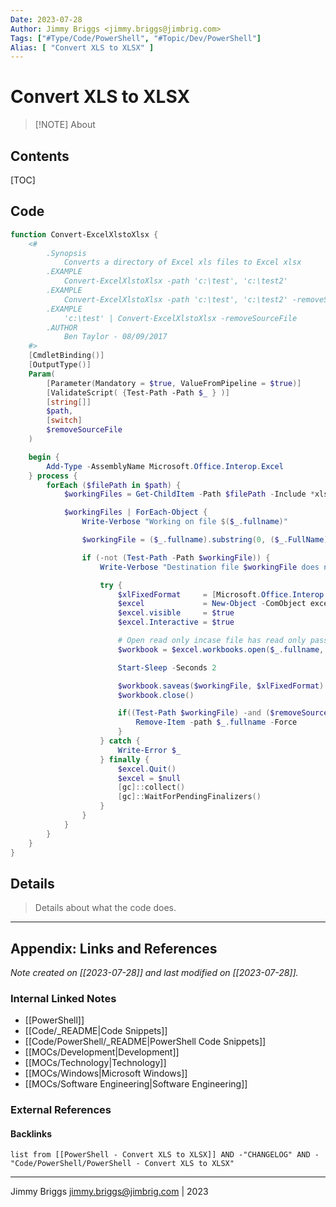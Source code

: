 ```yaml
---
Date: 2023-07-28
Author: Jimmy Briggs <jimmy.briggs@jimbrig.com>
Tags: ["#Type/Code/PowerShell", "#Topic/Dev/PowerShell"]
Alias: [ "Convert XLS to XLSX" ]
---
```


# Convert XLS to XLSX

> [!NOTE] About
> 

## Contents

[TOC]

## Code

```powershell
function Convert-ExcelXlstoXlsx {
    <#
        .Synopsis
            Converts a directory of Excel xls files to Excel xlsx
        .EXAMPLE
            Convert-ExcelXlstoXlsx -path 'c:\test', 'c:\test2'
        .EXAMPLE
            Convert-ExcelXlstoXlsx -path 'c:\test', 'c:\test2' -removeSourceFile
        .EXAMPLE
            'c:\test' | Convert-ExcelXlstoXlsx -removeSourceFile
        .AUTHOR
            Ben Taylor - 08/09/2017
    #>
    [CmdletBinding()]
    [OutputType()]
    Param(
        [Parameter(Mandatory = $true, ValueFromPipeline = $true)]
        [ValidateScript( {Test-Path -Path $_ } )]
        [string[]]
        $path,
        [switch]
        $removeSourceFile
    )

    begin {
        Add-Type -AssemblyName Microsoft.Office.Interop.Excel
    } process {
        forEach ($filePath in $path) {
            $workingFiles = Get-ChildItem -Path $filePath -Include *xls -recurse

            $workingFiles | ForEach-Object {
                Write-Verbose "Working on file $($_.fullname)"

                $workingFile = ($_.fullname).substring(0, ($_.FullName).lastindexOf(".")) + '.xlsx'

                if (-not (Test-Path -Path $workingFile)) {
                    Write-Verbose "Destination file $workingFile does not exist trying to convert"

                    try {
                        $xlFixedFormat     = [Microsoft.Office.Interop.Excel.XlFileFormat]::xlOpenXMLWorkbook
                        $excel             = New-Object -ComObject excel.application
                        $excel.visible     = $true
                        $excel.Interactive = $true

                        # Open read only incase file has read only password or file in use.
                        $workbook = $excel.workbooks.open($_.fullname, $null, $true)

                        Start-Sleep -Seconds 2

                        $workbook.saveas($workingFile, $xlFixedFormat)
                        $workbook.close()

                        if((Test-Path $workingFile) -and ($removeSourceFile -eq $true)) {
                            Remove-Item -path $_.fullname -Force
                        }
                    } catch {
                        Write-Error $_
                    } finally {
                        $excel.Quit()
                        $excel = $null
                        [gc]::collect()
                        [gc]::WaitForPendingFinalizers()
                    }
                }
            }
        }
    }
}
```

## Details

> Details about what the code does.


***

## Appendix: Links and References

*Note created on [[2023-07-28]] and last modified on [[2023-07-28]].*

### Internal Linked Notes

- [[PowerShell]]
- [[Code/_README|Code Snippets]]
- [[Code/PowerShell/_README|PowerShell Code Snippets]]
- [[MOCs/Development|Development]]
- [[MOCs/Technology|Technology]]
- [[MOCs/Windows|Microsoft Windows]]
- [[MOCs/Software Engineering|Software Engineering]]

### External References

#### Backlinks

```dataview
list from [[PowerShell - Convert XLS to XLSX]] AND -"CHANGELOG" AND -"Code/PowerShell/PowerShell - Convert XLS to XLSX"
```


***

Jimmy Briggs <jimmy.briggs@jimbrig.com> | 2023

